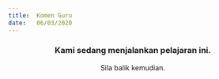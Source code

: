 ```yaml
---
title:  Komen Guru
date:   06/03/2020
---
```


### <center>Kami sedang menjalankan pelajaran ini.</center>
<center>Sila balik kemudian.</center>